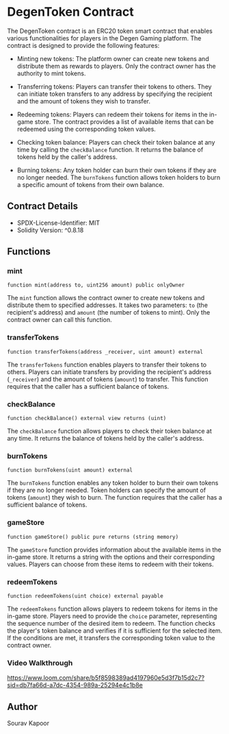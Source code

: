 # DegenToken Contract

The DegenToken contract is an ERC20 token smart contract that enables various functionalities for players in the Degen Gaming platform. The contract is designed to provide the following features:

- Minting new tokens: The platform owner can create new tokens and distribute them as rewards to players. Only the contract owner has the authority to mint tokens.

- Transferring tokens: Players can transfer their tokens to others. They can initiate token transfers to any address by specifying the recipient and the amount of tokens they wish to transfer.

- Redeeming tokens: Players can redeem their tokens for items in the in-game store. The contract provides a list of available items that can be redeemed using the corresponding token values.

- Checking token balance: Players can check their token balance at any time by calling the `checkBalance` function. It returns the balance of tokens held by the caller's address.

- Burning tokens: Any token holder can burn their own tokens if they are no longer needed. The `burnTokens` function allows token holders to burn a specific amount of tokens from their own balance.

## Contract Details

- SPDX-License-Identifier: MIT
- Solidity Version: ^0.8.18

## Functions

### mint

```solidity
function mint(address to, uint256 amount) public onlyOwner
```

The `mint` function allows the contract owner to create new tokens and distribute them to specified addresses. It takes two parameters: `to` (the recipient's address) and `amount` (the number of tokens to mint). Only the contract owner can call this function.

### transferTokens

```solidity
function transferTokens(address _receiver, uint amount) external
```

The `transferTokens` function enables players to transfer their tokens to others. Players can initiate transfers by providing the recipient's address (`_receiver`) and the amount of tokens (`amount`) to transfer. This function requires that the caller has a sufficient balance of tokens.

### checkBalance

```solidity
function checkBalance() external view returns (uint)
```

The `checkBalance` function allows players to check their token balance at any time. It returns the balance of tokens held by the caller's address.

### burnTokens

```solidity
function burnTokens(uint amount) external
```

The `burnTokens` function enables any token holder to burn their own tokens if they are no longer needed. Token holders can specify the amount of tokens (`amount`) they wish to burn. The function requires that the caller has a sufficient balance of tokens.

### gameStore

```solidity
function gameStore() public pure returns (string memory)
```

The `gameStore` function provides information about the available items in the in-game store. It returns a string with the options and their corresponding values. Players can choose from these items to redeem with their tokens.

### redeemTokens

```solidity
function redeemTokens(uint choice) external payable
```

The `redeemTokens` function allows players to redeem tokens for items in the in-game store. Players need to provide the `choice` parameter, representing the sequence number of the desired item to redeem. The function checks the player's token balance and verifies if it is sufficient for the selected item. If the conditions are met, it transfers the corresponding token value to the contract owner.

### Video Walkthrough

https://www.loom.com/share/b5f8598389ad4197960e5d3f7b15d2c7?sid=db7fa66d-a7dc-4354-989a-25294e4c1b8e

## Author
  
Sourav Kapoor
